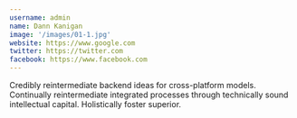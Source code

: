 ```yaml
---
username: admin
name: Dann Kanigan
image: '/images/01-1.jpg'
website: https://www.google.com
twitter: https://twitter.com
facebook: https://www.facebook.com
---
```

Credibly reintermediate backend ideas for cross-platform models. Continually reintermediate integrated processes through technically sound intellectual capital. Holistically foster superior.